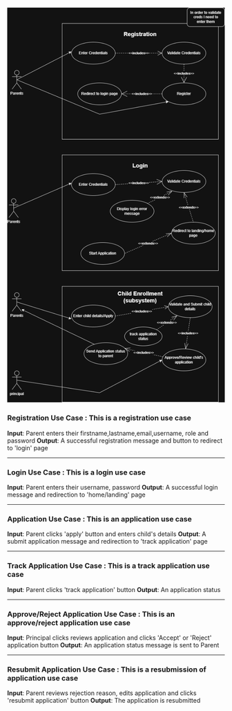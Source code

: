 ![Result](images/IFM_demo.drawio.png)

### Registration Use Case : This is a registration use case

**Input**: Parent enters their firstname,lastname,email,username, role and password
**Output**: A successful registration message and button to redirect to 'login' page

---

### Login Use Case : This is a login use case

**Input**: Parent enters their username, password
**Output**: A successful login message and redirection to 'home/landing' page

---

### Application Use Case : This is an application use case

**Input**: Parent clicks 'apply' button and enters child's details
**Output**: A submit application message and redirection to 'track application' page

---

### Track Application Use Case : This is a track application use case

**Input**: Parent clicks 'track application' button
**Output**: An application status

---

### Approve/Reject Application Use Case : This is an approve/reject application use case

**Input**: Principal clicks reviews application and clicks 'Accept' or 'Reject' application button
**Output**: An application status message is sent to Parent

---

### Resubmit Application Use Case : This is a resubmission of application use case

**Input**: Parent reviews rejection reason, edits application and clicks 'resubmit application' button
**Output**: The application is resubmitted
